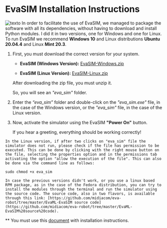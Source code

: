 # EvaSIM Installation Instructions
 
![texto](https://github.com/midiacom/eva-robot/blob/master/Assembly%20Process/montagem-servo2.png)
In order to facilitate the use of EvaSIM, we managed to package the software with all its dependencies, without having to download and install Python modules. I did it in two versions, one for Windows and one for Linux. To run EvaSIM we recommend **Windows 10** and Linux distributions **Ubuntu 20.04.4** and Linux **Mint 20.3**.
 
1. First, you must download the correct version for your system.
 
    * **EvaSIM (Windows Version):** [EvaSIM-Windows.zip](https://drive.google.com/file/d/1LroV0bjnDXkpiNO0SicnZY1N-PDlFmA4/view?usp=sharing)

 
    * **EvaSIM (Linux Version):** [EvaSIM-Linux.zip](https://drive.google.com/file/d/1Eu5gdAdU_v4e7PNc2wH7mO9ZkQJjVRr0/view?usp=sharing)

 
    After downloading the zip file, you must unzip it.
 
    So, you will see an *"eva_sim"* folder. 
 
2. Enter the *“eva_sim”* folder and double-click on the *"eva_sim.exe"* file, in the case of the Windows version, or the *"eva_sim"* file, in the case of the Linux version.
 
3. Now, activate the simulator using the EvaSIM **"Power On"** button.
 
    If you hear a greeting, everything should be working correctly!
 
`In the Linux version, if after two clicks on "eva_sim" file the simulator does not run, please check if the file has permission to be executed. This can be done by clicking with the right mouse button on the file, selecting the properties option and in the permissions tab activating the option "allow the execution of the file". This can also be done via the command line as follows:`
```
sudo chmod +x eva_sim
```
`In case the previous versions didn't work, or you use a linux based RPM package, as in the case of the Fedora distribution, you can try to install the modules through the terminal and run the simulator using the source code. The source code, also in two flavors, is available through this link: [https://github.com/midiacom/eva-robot/tree/master/EvaML-EvaSIM source code](https://github.com/midiacom/eva-robot/tree/master/EvaML-EvaSIM%20source%20code).`

** You must use this [document](https://github.com/midiacom/eva-robot/blob/master/EvaSIM%20Testing%20Version/EvaSIM%20-%20Installing%20Instructions%20-%20Appendix%20A.pdf
) with installation instructions.